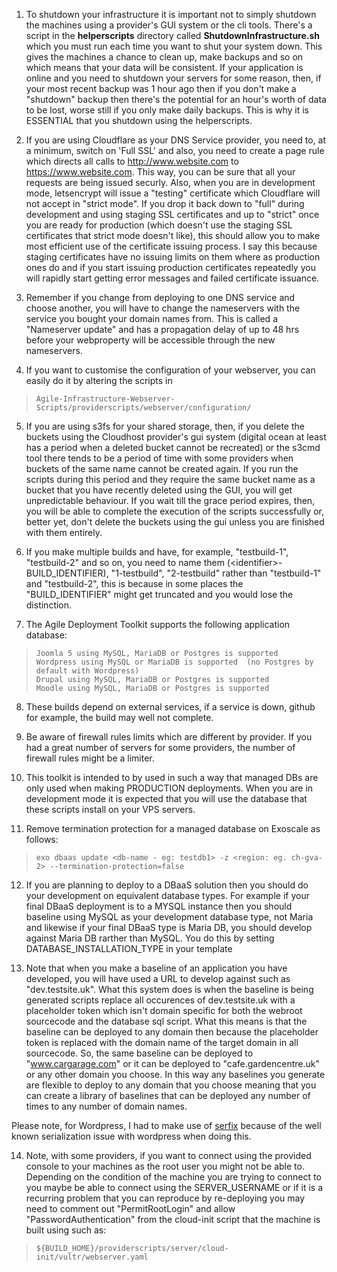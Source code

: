1. To shutdown your infrastructure it is important not to simply shutdown the machines using a provider's GUI system or the cli tools. There's a script in the **helperscripts** directory called **ShutdownInfrastructure.sh** which you must run each time you want to shut your system down. This gives the machines a chance to clean up, make backups and so on which means that your data will be consistent. If your application is online and you need to shutdown your servers for some reason, then, if your most recent backup was 1 hour ago then if you don't make a "shutdown" backup then there's the potential for an hour's worth of data to be lost, worse still if you only make daily backups. This is why it is ESSENTIAL that you shutdown using the helperscripts. 

2. If you are using Cloudflare as your DNS Service provider, you need to, at a minimum, switch on 'Full SSL' and also, you need to create a page rule which directs all calls to http://www.website.com to https://www.website.com. This way, you can be sure that all your requests are being issued securly. Also, when you are in development mode, letsencrypt will issue a "testing" certificate which Cloudflare will not accept in "strict mode". If you drop it back down to "full" during development and using staging SSL certificates and up to "strict" once you are ready for production (which doesn't use the staging SSL certificates that strict mode doesn't like), this should allow you to make most efficient use of the certificate issuing process. I say this because staging certificates have no issuing limits on them where as production ones do and if you start issuing production certificates repeatedly you will rapidly start getting error messages and failed certificate issuance. 

3. Remember if you change from deploying to one DNS service and choose another, you will have to change the nameservers with the service you bought your domain names from. This is called a "Nameserver update" and has a propagation delay of up to 48 hrs before your webproperty will be accessible through the new nameservers. 

4. If you want to customise the configuration of your webserver, you can easily do it by altering the scripts in

>     Agile-Infrastructure-Webserver-Scripts/providerscripts/webserver/configuration/

 
5. If you are using s3fs for your shared storage, then, if you delete the buckets using the Cloudhost provider's gui system (digital ocean at least has a period when a deleted bucket cannot be recreated) or the s3cmd tool there tends to be a period of time with some providers when buckets of the same name cannot be created again. If you run the scripts during this period and they require the same bucket name as a bucket that you have recently deleted using the GUI, you will get unpredictable behaviour. If you wait till the grace period expires, then, you will be able to complete the execution of the scripts successfully or, better yet, don't delete the buckets using the gui unless you are finished with them entirely.  

6. If you make multiple builds and have, for example, "testbuild-1", "testbuild-2" and so on, you need to name them (\<identifier\>-BUILD_IDENTIFIER), "1-testbuild", "2-testbuild" rather than "testbuild-1" and "testbuild-2", this is because in some places the "BUILD_IDENTIFIER" might get truncated and you would lose the distinction.    

7. The Agile Deployment Toolkit supports the following application database:

>     Joomla 5 using MySQL, MariaDB or Postgres is supported  
>     Wordpress using MySQL or MariaDB is supported  (no Postgres by default with Wordpress)   
>     Drupal using MySQL, MariaDB or Postgres is supported   
>     Moodle using MySQL, MariaDB or Postgres is supported  
 
8. These builds depend on external services, if a service is down, github for example, the build may well not complete.

9. Be aware of firewall rules limits which are different by provider. If you had a great number of servers for some providers, the number of firewall rules might be a limiter. 
 
10. This toolkit is intended to by used in such a way that managed DBs are only used when making PRODUCTION deployments. When you are in development mode it is expected that you will use the database that these scripts install on your VPS servers.  
 
11. Remove termination protection for a managed database on Exoscale as follows:
 
>     exo dbaas update <db-name - eg: testdb1> -z <region: eg. ch-gva-2> --termination-protection=false

12. If you are planning to deploy to a DBaaS solution then you should do your development on equivalent database types. For example if your final DBaaS deployment is to a MYSQL instance then you should baseline using MySQL as your development database type, not Maria and likewise if your final DBaaS type is Maria DB, you should develop against Maria DB rarther than MySQL. You do this by setting DATABASE_INSTALLATION_TYPE in your template

13. Note that when you make a baseline of an application you have developed, you will have used a URL to develop against such as "dev.testsite.uk". What this system does is when the baseline is being generated scripts replace all occurences of dev.testsite.uk with a placeholder token which isn't domain specific for both the webroot sourcecode and the database sql script. What this means is that the baseline can be deployed to any domain then because the placeholder token is replaced with the domain name of the target domain in all sourcecode. So, the same baseline can be deployed to "www.cargarage.com" or it can be deployed to "cafe.gardencentre.uk" or any other domain you choose. In this way any baselines you generate are flexible to deploy to any domain that you choose meaning that you can create a library of baselines that can be deployed any number of times to any number of domain names.

Please note, for Wordpress, I had to make use of [serfix](https://github.com/astockwell/serfix) because of the well known serialization issue with wordpress when doing this. 

14. Note, with some providers, if you want to connect using the provided console to your machines as the root user you might not be able to. Depending on the condition of the machine you are trying to connect to you maybe be able to connect using the SERVER_USERNAME or if it is a recurring problem that you can reproduce by re-deploying you may need to comment out "PermitRootLogin" and allow "PasswordAuthentication" from the cloud-init script that the machine is built using such as:

>     ${BUILD_HOME}/providerscripts/server/cloud-init/vultr/webserver.yaml


